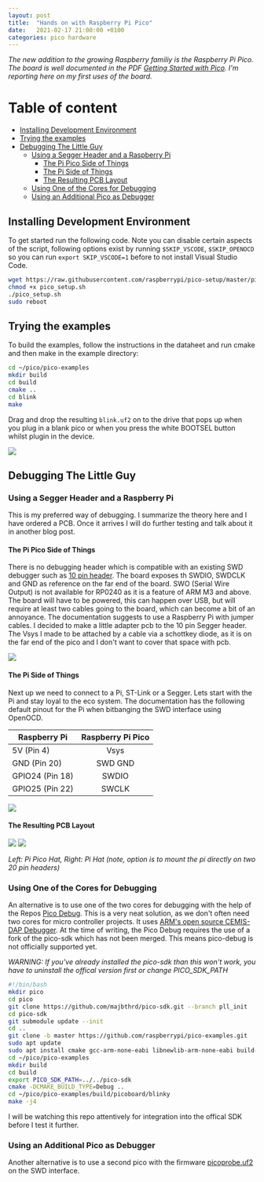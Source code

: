 ```yaml
---
layout: post
title:  "Hands on with Raspberry Pi Pico"
date:   2021-02-17 21:00:00 +0100
categories: pico hardware
---
```



*The new addition to the growing Raspberry familiy is the Raspberry Pi Pico. The board is well documented in the PDF [Getting Started with Pico](https://datasheets.raspberrypi.org/pico/getting-started-with-pico.pdf). I'm reporting here on my first uses of the board.*

#  Table of content
<!-- MarkdownTOC autolink="true" -->

- [Installing Development Environment](#installing-development-environment)
- [Trying the examples](#trying-the-examples)
- [Debugging The Little Guy](#debugging-the-little-guy)
	- [Using a Segger Header and a Raspberry Pi](#using-a-segger-header-and-a-raspberry-pi)
		- [The Pi Pico Side of Things](#the-pi-pico-side-of-things)
		- [The Pi Side of Things](#the-pi-side-of-things)
		- [The Resulting PCB Layout](#the-resulting-pcb-layout)
	- [Using One of the Cores for Debugging](#using-one-of-the-cores-for-debugging)
	- [Using an Additional Pico as Debugger](#using-an-additional-pico-as-debugger)

<!-- /MarkdownTOC -->

## Installing Development Environment

To get started run the following code. Note you can disable certain aspects of the script, following options exist by running `$SKIP_VSCODE`, `$SKIP_OPENOCD` so you can run `export SKIP_VSCODE=1` before to not install Visual Studio Code.
```bash
wget https://raw.githubusercontent.com/raspberrypi/pico-setup/master/pico_setup.sh 
chmod +x pico_setup.sh
./pico_setup.sh
sudo reboot
```
## Trying the examples

To build the examples, follow the instructions in the dataheet and run cmake and then make in the example directory:

```bash
cd ~/pico/pico-examples
mkdir build
cd build
cmake ..
cd blink
make
```
Drag and drop the resulting	`blink.uf2` on to the drive that pops up when you plug in a blank pico or when you press the white BOOTSEL button whilst plugin in the device. 

![](/assets/img/pio-blink-example.gif)

## Debugging The Little Guy

### Using a Segger Header and a Raspberry Pi

This is my preferred way of debugging. I summarize the theory here and I have ordered a PCB. Once it arrives I will do further testing and talk about it in another blog post.

#### The Pi Pico Side of Things

There is no debugging header which is compatible with an existing SWD debugger such as [10 pin header](https://www.segger.com/products/debug-probes/j-link/accessories/adapters/10-pin-needle-adapter/). The board exposes th SWDIO, SWDCLK and GND as reference on the far end of the board. SWO (Serial Wire Output) is not available for RP0240 as it is a feature of ARM M3 and above. The board will have to be powered, this can happen over USB, but will require at least two cables going to the board, which can become a bit of an annoyance. The documentation suggests to use a Raspberry Pi with jumper cables. I decided to make a little adapter pcb to the 10 pin Segger header. The Vsys I made to be attached by a cable via a schottkey diode, as it is on the far end of the pico and I don't want to cover that space with pcb. 

![](/assets/img/pico-hat-segger.png)


#### The Pi Side of Things

Next up we need to connect to a Pi, ST-Link or a Segger. Lets start with the Pi and stay loyal to the eco system.
The documentation has the following default pinout for the Pi when bitbanging the SWD interface using OpenOCD. 

| Raspberry Pi   |Raspberry Pi Pico |
| -------------- |:----------------:|
| 5V (Pin 4)     | Vsys
| GND (Pin 20)   | SWD GND          | 
| GPIO24 (Pin 18)| SWDIO            |
| GPIO25 (Pin 22)| SWCLK            |  


![](/assets/img/raspi-hat.png)

#### The Resulting PCB Layout

![](/assets/img/pico-hat-pcb.png)
![](/assets/img/pi-hat-pcb.png)

*Left: Pi Pico Hat, Right: Pi Hat (note, option is to mount the pi directly on two 20 pin headers)*

### Using One of the Cores for Debugging

An alternative is to use one of the two cores for debugging with the help of the Repos [Pico Debug](https://github.com/majbthrd/pico-debug/).
This is a very neat solution, as we don't often need two cores for micro controller projects. It uses [ARM's open source CEMIS-DAP Debugger](https://www.keil.com/support/man/docs/dapdebug/dapdebug_introduction.htm).
At the time of writing, the Pico Debug requires the use of a fork of the pico-sdk which has not been merged. This means pico-debug is not officially supported yet. 

*WARNING: If you've already installed the pico-sdk than this won't work, you have to uninstall the offical version first or change PICO_SDK_PATH*

```bash
#!/bin/bash
mkdir pico
cd pico
git clone https://github.com/majbthrd/pico-sdk.git --branch pll_init
cd pico-sdk
git submodule update --init
cd ..
git clone -b master https://github.com/raspberrypi/pico-examples.git
sudo apt update
sudo apt install cmake gcc-arm-none-eabi libnewlib-arm-none-eabi build-essential
cd ~/pico/pico-examples
mkdir build
cd build
export PICO_SDK_PATH=../../pico-sdk
cmake -DCMAKE_BUILD_TYPE=Debug ..
cd ~/pico/pico-examples/build/picoboard/blinky
make -j4
```

I will be watching this repo attentively for integration into the offical SDK before I test it further. 

### Using an Additional Pico as Debugger

Another alternative is to use a second pico with the firmware [picoprobe.uf2](https://www.raspberrypi.org/documentation/pico/getting-started/static/fec949af3d02572823529a1b8c1140a7/picoprobe.uf2) on the SWD interface. 